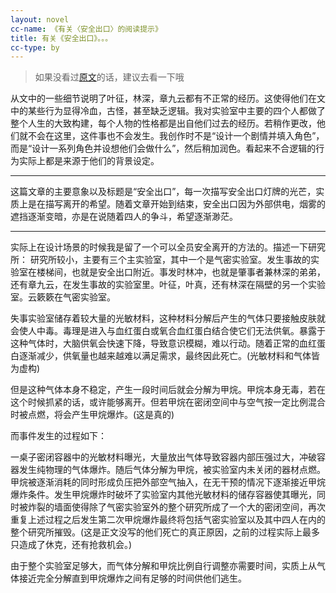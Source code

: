 ```yaml
---
layout: novel
cc-name: 《有关〈安全出口〉的阅读提示》
title: 有关《安全出口》。。。
cc-type: by
---
```


> 如果没看过[原文](../done/The-Emergency-exit.html)的话，建议去看一下哦

从文中的一些细节说明了叶征，林深，章九云都有不正常的经历。这使得他们在文中的某些行为显得冷血，古怪，甚至缺乏逻辑。我对实验室中主要的四个人都做了整个人生的大致构建，每个人物的性格都是出自他们过去的经历。若稍作更改，他们就不会在这里，这件事也不会发生。我创作时不是“设计一个剧情并填入角色”，而是“设计一系列角色并设想他们会做什么”，然后稍加润色。看起来不合逻辑的行为实际上都是来源于他们的背景设定。

-----

这篇文章的主要意象以及标题是“安全出口”，每一次描写安全出口灯牌的光芒，实质上是在描写离开的希望。随着文章开始到结束，安全出口因为外部供电，烟雾的遮挡逐渐变暗，亦是在说随着四人的争斗，希望逐渐渺茫。

-----

实际上在设计场景的时候我是留了一个可以全员安全离开的方法的。描述一下研究所：
研究所较小，主要有三个主实验室，其中一个是气密实验室。发生事故的实验室在楼梯间，也就是安全出口附近。事发时林冲，也就是肇事者兼林深的弟弟，还有章九云，在发生事故的实验室里。叶征，叶真，还有林深在隔壁的另一个实验室。云簌簌在气密实验室。

失事实验室储存着较大量的光敏材料，这种材料分解后产生的气体只要接触皮肤就会使人中毒。毒理是进入与血红蛋白或氧合血红蛋白结合使它们无法供氧。暴露于这种气体时，大脑供氧会快速下降，导致意识模糊，难以行动。随着正常的血红蛋白逐渐减少，供氧量也越来越难以满足需求，最终因此死亡。(光敏材料和气体皆为虚构)

但是这种气体本身不稳定，产生一段时间后就会分解为甲烷。甲烷本身无毒，若在这个时候抓紧的话，或许能够离开。但若甲烷在密闭空间中与空气按一定比例混合时被点燃，将会产生甲烷爆炸。(这是真的)

而事件发生的过程如下：

一桌子密闭容器中的光敏材料曝光，大量放出气体导致容器内部压强过大，冲破容器发生纯物理的气体爆炸。随后气体分解为甲烷，被实验室内未关闭的器材点燃。甲烷被逐渐消耗的同时形成负压把外部空气抽入，在无干预的情况下逐渐接近甲烷爆炸条件。发生甲烷爆炸时破坏了实验室内其他光敏材料的储存容器使其曝光，同时被炸裂的墙面使得除了气密实验室外的整个研究所成了一个大的密闭空间，再次重复上述过程之后发生第二次甲烷爆炸最终将包括气密实验室以及其中四人在内的整个研究所摧毁。(这是正文没写的他们死亡的真正原因，之前的过程实际上最多只造成了休克，还有抢救机会。)

由于整个实验室足够大，而气体分解和甲烷比例自行调整亦需要时间，实质上从气体接近完全分解直到甲烷爆炸之间有足够的时间供他们逃生。
